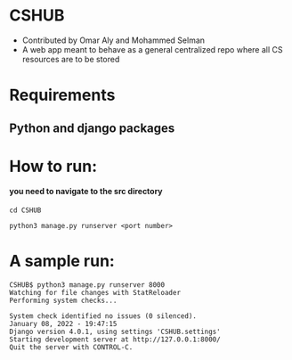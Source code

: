 # CSHUB
- Contributed by Omar Aly and Mohammed Selman
- A web app meant to behave as a general centralized repo where all CS resources are to be stored

# Requirements
## Python and django packages

# How to run: 
#### you need to navigate to the src directory
```
cd CSHUB

python3 manage.py runserver <port number>

```
# A sample run:

```
CSHUB$ python3 manage.py runserver 8000
Watching for file changes with StatReloader
Performing system checks...

System check identified no issues (0 silenced).
January 08, 2022 - 19:47:15
Django version 4.0.1, using settings 'CSHUB.settings'
Starting development server at http://127.0.0.1:8000/
Quit the server with CONTROL-C.


```
